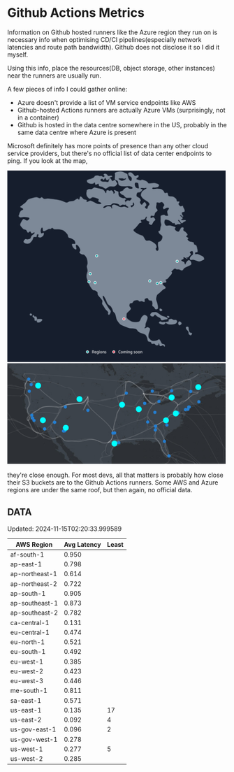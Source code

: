 # Github Actions Metrics
Information on Github hosted runners like the Azure region they run on is
necessary info when optimising CD/CI pipelines(especially network latencies and
route path bandwidth). Github does not disclose it so I did it myself.

Using this info, place the resources(DB, object storage, other instances) near
the runners are usually run.

A few pieces of info I could gather online:

- Azure doesn't provide a list of VM service endpoints like AWS
- Github-hosted Actions runners are actually Azure VMs (surprisingly, not in a
  container)
- Github is hosted in the data centre somewhere in the US, probably in the same
  data centre where Azure is present

Microsoft definitely has more points of presence than any other cloud service
providers, but there's no official list of data center endpoints to ping. If you
look at the map,

<a href="https://aws.amazon.com/about-aws/global-infrastructure/regions_az/">
<img src="image.png" style="width: 500px;">
</a>
<a href="https://datacenters.microsoft.com/globe/explore">
<img src="image-1.png" style="width: 500px;">
</a>

they're close enough. For most devs, all that matters is probably how close
their S3 buckets are to the Github Actions runners. Some AWS and Azure regions
are under the same roof, but then again, no official data.

## DATA
Updated: 2024-11-15T02:20:33.999589

| AWS Region | Avg Latency | Least |
| - | - | - |
| af-south-1 | 0.950 |  |
| ap-east-1 | 0.798 |  |
| ap-northeast-1 | 0.614 |  |
| ap-northeast-2 | 0.722 |  |
| ap-south-1 | 0.905 |  |
| ap-southeast-1 | 0.873 |  |
| ap-southeast-2 | 0.782 |  |
| ca-central-1 | 0.131 |  |
| eu-central-1 | 0.474 |  |
| eu-north-1 | 0.521 |  |
| eu-south-1 | 0.492 |  |
| eu-west-1 | 0.385 |  |
| eu-west-2 | 0.423 |  |
| eu-west-3 | 0.446 |  |
| me-south-1 | 0.811 |  |
| sa-east-1 | 0.571 |  |
| us-east-1 | 0.135 | 17 |
| us-east-2 | 0.092 | 4 |
| us-gov-east-1 | 0.096 | 2 |
| us-gov-west-1 | 0.278 |  |
| us-west-1 | 0.277 | 5 |
| us-west-2 | 0.285 |  |

